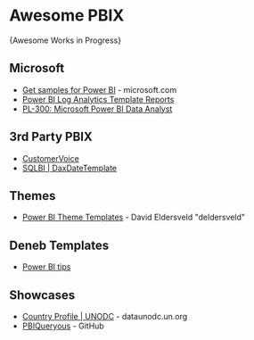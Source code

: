 # Awesome PBIX
{Awesome Works in Progress}


## Microsoft
* [Get samples for Power BI](https://learn.microsoft.com/en-us/power-bi/create-reports/sample-datasets) - microsoft.com
* [Power BI Log Analytics Template Reports](https://github.com/microsoft/PowerBI-LogAnalytics-Template-Reports)
* [PL-300: Microsoft Power BI Data Analyst](https://github.com/MicrosoftLearning/PL-300-Microsoft-Power-BI-Data-Analyst)

## 3rd Party PBIX
* [CustomerVoice](https://github.com/CustomerVoice/PowerBI) 
* [SQLBI | DaxDateTemplate](https://github.com/sql-bi/DaxDateTemplate)

## Themes
* [Power BI Theme Templates](https://github.com/deldersveld/PowerBI-ThemeTemplates) - David Eldersveld "deldersveld"

## Deneb Templates
* [Power BI tips](https://github.com/PowerBI-tips/Deneb-Templates/tree/main)


## Showcases
* [Country Profile | UNODC](https://dataunodc.un.org/content/country-list) - dataunodc.un.org
* [PBIQueryous](https://github.com/PBIQueryous/Deneb) - GitHub
